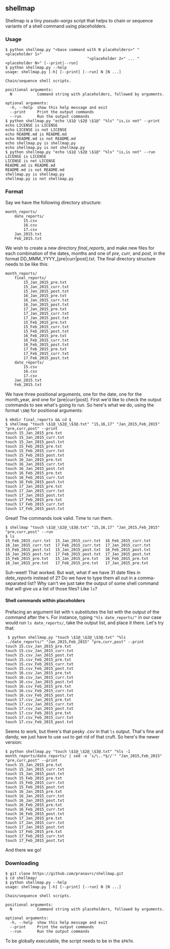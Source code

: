 ## shellmap

Shellmap is a tiny *pseudo-xargs* script that helps to chain or sequence variants of a shell command using placeholders.

### Usage

```
$ python shellmap.py "<base command with N placeholders>" "<placeholder 1>"
                                    "<placeholder 2>" ... "<placeholder N>" [--print|--run]
$ python shellmap.py --help
usage: shellmap.py [-h] [--print] [--run] N [N ...]

Chain/sequence shell scripts.

positional arguments:
  N           Command string with placeholders, followed by arguments.

optional arguments:
  -h, --help  show this help message and exit
  --print     Print the output commands
  --run       Run the output commands
$ python shellmap.py "echo \$1@ \$2@ \$1@" "%ls" "is,is not" --print
echo LICENSE is LICENSE
echo LICENSE is not LICENSE
echo README.md is README.md
echo README.md is not README.md
echo shellmap.py is shellmap.py
echo shellmap.py is not shellmap.py
$ python shellmap.py "echo \$1@ \$2@ \$1@" "%ls" "is,is not" --run
LICENSE is LICENSE
LICENSE is not LICENSE
README.md is README.md
README.md is not README.md
shellmap.py is shellmap.py
shellmap.py is not shellmap.py
```

### Format

Say we have the following directory structure:

```
month_reports/
    date_reports/
        15.csv
        16.csv
        17.csv
    Jan_2015.txt
    Feb_2015.txt
```

We wish to create a new directory *final_reports*, and make new files for each combination of the dates, months and one of *pre*, *curr*, and *post*, in the format DD_MMM_YYYY_[pre|curr|post].txt. The final directory structure needs to be like this:

```
month_reports/
    final_reports/
        15_Jan_2015_pre.txt
        15_Jan_2015_curr.txt
        15_Jan_2015_post.txt
        16_Jan_2015_pre.txt
        16_Jan_2015_curr.txt
        16_Jan_2015_post.txt
        17_Jan_2015_pre.txt
        17_Jan_2015_curr.txt
        17_Jan_2015_post.txt
        15_Feb_2015_pre.txt
        15_Feb_2015_curr.txt
        15_Feb_2015_post.txt
        16_Feb_2015_pre.txt
        16_Feb_2015_curr.txt
        16_Feb_2015_post.txt
        17_Feb_2015_pre.txt
        17_Feb_2015_curr.txt
        17_Feb_2015_post.txt
    date_reports/
        15.csv
        16.csv
        17.csv
    Jan_2015.txt
    Feb_2015.txt
```

We have three positional arguments, one for the date, one for the month_year, and one for [pre|curr|post]. First we'd like to check the output commands to see what's going to run. So here's what we do, using the format `\$N@` for positional arguments:

```
$ mkdir final_reports && cd $_
$ shellmap "touch \$1@_\$2@_\$3@.txt" "15,16,17" "Jan_2015,Feb_2015" "pre,curr,post" --print
touch 15_Jan_2015_pre.txt
touch 15_Jan_2015_curr.txt
touch 15_Jan_2015_post.txt
touch 15_Feb_2015_pre.txt
touch 15_Feb_2015_curr.txt
touch 15_Feb_2015_post.txt
touch 16_Jan_2015_pre.txt
touch 16_Jan_2015_curr.txt
touch 16_Jan_2015_post.txt
touch 16_Feb_2015_pre.txt
touch 16_Feb_2015_curr.txt
touch 16_Feb_2015_post.txt
touch 17_Jan_2015_pre.txt
touch 17_Jan_2015_curr.txt
touch 17_Jan_2015_post.txt
touch 17_Feb_2015_pre.txt
touch 17_Feb_2015_curr.txt
touch 17_Feb_2015_post.txt
```

Great! The commands look valid. Time to run them.

```
$ shellmap "touch \$1@_\$2@_\$3@.txt" "15,16,17" "Jan_2015,Feb_2015" "pre,curr,post" --run
$ ls
15_Feb_2015_curr.txt  15_Jan_2015_curr.txt  16_Feb_2015_curr.txt  16_Jan_2015_curr.txt  17_Feb_2015_curr.txt  17_Jan_2015_curr.txt
15_Feb_2015_post.txt  15_Jan_2015_post.txt  16_Feb_2015_post.txt  16_Jan_2015_post.txt  17_Feb_2015_post.txt  17_Jan_2015_post.txt
15_Feb_2015_pre.txt   15_Jan_2015_pre.txt   16_Feb_2015_pre.txt   16_Jan_2015_pre.txt   17_Feb_2015_pre.txt   17_Jan_2015_pre.txt
```

Suh-weet! That worked. But wait, what if we have 31 date files in *date_reports* instead of 2? Do we have to type them all out in a comma-separated list? Why can't we just take the output of some shell command that will give us a list of those files? Like `ls`?

#### Shell commands within placeholders

Prefacing an argument list with `%` substitutes the list with the output of the command after the `%`. For instance, typing `"%ls date_reports/"` in our case would run `ls date_reports/`, take the output list, and place it there. Let's try that:

```
 $ python shellmap.py "touch \$1@_\$2@_\$3@.txt" "%ls ../date_reports/" "Jan_2015,Feb_2015" "pre,curr,post" --print
touch 15.csv_Jan_2015_pre.txt
touch 15.csv_Jan_2015_curr.txt
touch 15.csv_Jan_2015_post.txt
touch 15.csv_Feb_2015_pre.txt
touch 15.csv_Feb_2015_curr.txt
touch 15.csv_Feb_2015_post.txt
touch 16.csv_Jan_2015_pre.txt
touch 16.csv_Jan_2015_curr.txt
touch 16.csv_Jan_2015_post.txt
touch 16.csv_Feb_2015_pre.txt
touch 16.csv_Feb_2015_curr.txt
touch 16.csv_Feb_2015_post.txt
touch 17.csv_Jan_2015_pre.txt
touch 17.csv_Jan_2015_curr.txt
touch 17.csv_Jan_2015_post.txt
touch 17.csv_Feb_2015_pre.txt
touch 17.csv_Feb_2015_curr.txt
touch 17.csv_Feb_2015_post.txt
```

Seems to work, but there's that pesky *.csv* in that `ls` output. That's fine and dandy, we just have to use `sed` to get rid of that cruft. So here's the newer version:

```
$ python shellmap.py "touch \$1@_\$2@_\$3@.txt" "%ls -1 month_reports/date_reports/ | sed -e 's/\..*$//'" "Jan_2015,Feb_2015" "pre,curr,post" --print
touch 15_Jan_2015_pre.txt
touch 15_Jan_2015_curr.txt
touch 15_Jan_2015_post.txt
touch 15_Feb_2015_pre.txt
touch 15_Feb_2015_curr.txt
touch 15_Feb_2015_post.txt
touch 16_Jan_2015_pre.txt
touch 16_Jan_2015_curr.txt
touch 16_Jan_2015_post.txt
touch 16_Feb_2015_pre.txt
touch 16_Feb_2015_curr.txt
touch 16_Feb_2015_post.txt
touch 17_Jan_2015_pre.txt
touch 17_Jan_2015_curr.txt
touch 17_Jan_2015_post.txt
touch 17_Feb_2015_pre.txt
touch 17_Feb_2015_curr.txt
touch 17_Feb_2015_post.txt
```

And there we go!

### Downloading

```
$ git clone https://github.com/pranavrc/shellmap.git
$ cd shellmap/
$ python shellmap.py --help
usage: shellmap.py [-h] [--print] [--run] N [N ...]

Chain/sequence shell scripts.

positional arguments:
  N           Command string with placeholders, followed by arguments.

optional arguments:
  -h, --help  show this help message and exit
  --print     Print the output commands
  --run       Run the output commands
```

To be globally executable, the script needs to be in the `$PATH`.

